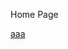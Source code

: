 Home Page




<a href="https://rawcdn.githack.com/wdaweb/html--wo-de-di-yi-ge-wang-ye-applefi87/master/index.html">aaa</a>
<script>
console.log("111")
</script>
